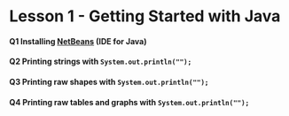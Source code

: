 # Lesson 1 - Getting Started with Java

#### Q1 Installing [NetBeans](http://netbeans.apache.org/download/index.html) (IDE for Java)

#### Q2 Printing strings with `System.out.println("");` 

#### Q3 Printing raw shapes with `System.out.println("");`

#### Q4 Printing raw tables and graphs with `System.out.println("");`


